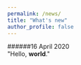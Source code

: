 ```yaml
---
permalink: /news/
title: "What's new"
author_profile: false
---
```


######16 April 2020  
"Hello, **world**."  
